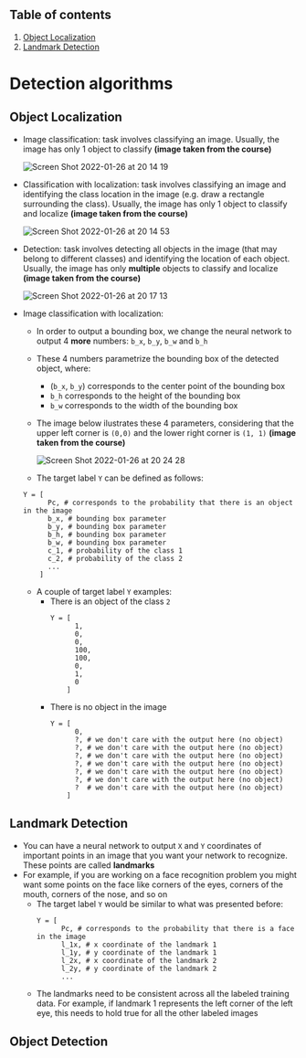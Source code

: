 ## Table of contents
1. [Object Localization](#object_localization)
2. [Landmark Detection](#landmark_detection)


# Detection algorithms
## Object Localization <a name="object_localization"></a>
- Image classification: task involves classifying an image. Usually, the image has only 1 object to classify **(image taken from the course)**
  
  ![Screen Shot 2022-01-26 at 20 14 19](https://user-images.githubusercontent.com/36196866/151262867-25366d97-7195-4630-be9b-8f1acac656f2.png)

- Classification with localization: task involves classifying an image and identifying the class location in the image (e.g. draw a rectangle surrounding the class). Usually, the image has only 1 object to classify and localize **(image taken from the course)**

  ![Screen Shot 2022-01-26 at 20 14 53](https://user-images.githubusercontent.com/36196866/151262928-4164645b-56d7-4bf6-9c5b-8564be00ee4c.png)

- Detection: task involves detecting all objects in the image (that may belong to different classes) and identifying the location of each object. Usually, the image has only **multiple** objects to classify and localize **(image taken from the course)**

  ![Screen Shot 2022-01-26 at 20 17 13](https://user-images.githubusercontent.com/36196866/151263146-1a712865-a5c0-4ba1-b084-cb1f57ae728d.png)

- Image classification with localization:
  - In order to output a bounding box, we change the neural network to output 4 **more** numbers: `b_x`, `b_y`, `b_w` and `b_h`
  - These 4 numbers parametrize the bounding box of the detected object, where:
    - (`b_x`, `b_y`) corresponds to the center point of the bounding box
    - `b_h` corresponds to the height of the bounding box
    - `b_w` corresponds to the width of the bounding box
  - The image below ilustrates these 4 parameters, considering that the upper left corner is `(0,0)` and the lower right corner is `(1, 1)` **(image taken from the course)**
  
    ![Screen Shot 2022-01-26 at 20 24 28](https://user-images.githubusercontent.com/36196866/151263941-d0526a69-4f23-4582-94ce-1c650f8bc297.png)

  - The target label `Y` can be defined as follows:
  ```
  Y = [
        Pc, # corresponds to the probability that there is an object in the image
        b_x, # bounding box parameter
        b_y, # bounding box parameter
        b_h, # bounding box parameter
        b_w, # bounding box parameter
        c_1, # probability of the class 1
        c_2, # probability of the class 2
        ...
      ]
  ```
    - A couple of target label `Y` examples:
      - There is an object of the class `2`
        ```
        Y = [
              1,
              0,
              0,
              100,
              100,
              0,
              1,
              0
            ]
        ```
      - There is no object in the image
        ```
        Y = [
              0,
              ?, # we don't care with the output here (no object)
              ?, # we don't care with the output here (no object)
              ?, # we don't care with the output here (no object)
              ?, # we don't care with the output here (no object)
              ?, # we don't care with the output here (no object)
              ?, # we don't care with the output here (no object)
              ?  # we don't care with the output here (no object)
            ]
        ```


## Landmark Detection <a name="landmark_detection"></a>
- You can have a neural network to output `X` and `Y` coordinates of important points in an image that you want your network to recognize. These points are called **landmarks**
- For example, if you are working on a face recognition problem you might want some points on the face like corners of the eyes, corners of the mouth, corners of the nose, and so on
  - The target label `Y` would be similar to what was presented before:
    ```
    Y = [
          Pc, # corresponds to the probability that there is a face in the image
          l_1x, # x coordinate of the landmark 1
          l_1y, # y coordinate of the landmark 1
          l_2x, # x coordinate of the landmark 2
          l_2y, # y coordinate of the landmark 2
          ...
    ```
  - The landmarks need to be consistent across all the labeled training data. For example, if landmark 1 represents the left corner of the left eye, this needs to hold true for all the other labeled images


## Object Detection <a name="object_detection"></a>



